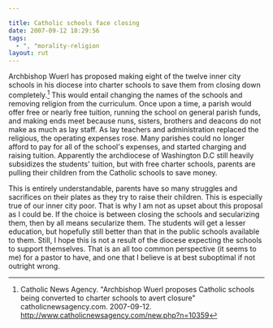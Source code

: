 ```yaml
---

title: Catholic schools face closing
date: 2007-09-12 18:29:56
tags:
  - ", "morality-religion
layout: rut
---
```


Archbishop Wuerl has proposed making eight of the twelve inner city schools in his diocese into charter schools to save them from closing down completely.[^200709121]  This would entail changing the names of the schools and removing religion from the curriculum.   Once upon a time, a parish would offer free or nearly free tuition, running the school on general parish funds, and making ends meet because nuns, sisters, brothers and deacons do not make as much as lay staff.  As lay teachers and administration replaced the religious, the operating expenses rose.  Many parishes could no longer afford to pay for all of the school's expenses, and started charging and raising tuition.  Apparently the archdiocese of Washington D.C still heavily subsidizes the students' tuition, but with free charter schools, parents are pulling their children from the Catholic schools to save money.  

This is entirely understandable, parents have so many struggles and sacrifices on their plates as they try to raise their children.  This is especially true of our inner city poor.   That is why I am not as upset about this proposal as I could be.  If the choice is between closing the schools and secularizing them, then by all means secularize them.  The students will get a lesser education, but hopefully still better than that in the public schools available to them.  Still, I hope this is not a result of the diocese expecting the schools to support themselves.  That is an all too common perspective (it seems to me) for a pastor to have, and one that I believe is at best suboptimal if not outright wrong.  

[^200709121]: Catholic News Agency.  "Archbishop Wuerl proposes Catholic schools being converted to charter schools to avert closure"  catholicnewsagency.com.  2007-09-12.  <http://www.catholicnewsagency.com/new.php?n=10359>

